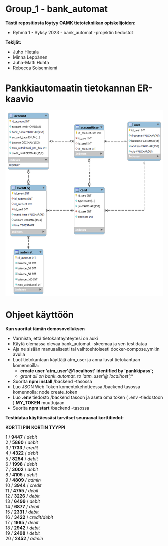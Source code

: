 # Group_1 - bank_automat

**Tästä repositiosta löytyy OAMK tietotekniikan opiskelijoiden:**
- Ryhmä 1 - Syksy 2023 - bank_automat -projektin tiedostot

**Tekijät:**
- Juho Hietala
- Minna Leppänen
- Juha-Matti Huhta
- Rebecca Soisenniemi


# Pankkiautomaatin tietokannan ER-kaavio

<img src = 'bank_automat_ER.png'>


# Ohjeet käyttöön

**Kun suoritat tämän demosovelluksen**
- Varmista, että tietokantayhteytesi on auki
- Käytä olemassa olevaa bank_automat -skeemaa ja sen testidataa
- Aja ne sisään manuaalisesti tai vaihtoehtoisesti docker-compose.yml:in avulla
- Luot tietokantaan käyttäjä atm_user ja anna luvat tietokantaan komennoilla:
	- **create user 'atm_user'@'localhost' identified by 'pankkipass';**
	- **grant all on bank_automat.* to 'atm_user'@'localhost';**
- Suorita **npm install** /backend -tasossa
- Luo JSON Web Token komentokehotteessa /backend tasossa komennolla: node create_token
- Luo **.env** tiedosto /backend tasoon ja aseta oma token ( .env -tiedostoon ) **MY_TOKEN** muuttujaan
- Suorita **npm start** /backend -tasossa

**Testidataa käyttäessäsi tarvitset seuraavat korttitiedot:**

**KORTTI   PIN    KORTIN TYYPPI**

  1    /  **9447**  /  _debit_                     
  2    /  **5860**  /  _debit_                        
  3    /  **1733**  /  _credit_                       
  4    /  **4322**  /  _debit_                        
  5    /  **8254**  /  _debit_                        
  6    /  **1998**  /  _debit_                        
  7    /  **3002**  /  _debit_                        
  8    /  **4105**  /  _debit_                        
  9    /  **4809**  /  _admin_                       
  10   /  **3944**  /  _credit_                       
  11   /  **4755**  /  _debit_                        
  12   /  **3226**  /  _debit_                        
  13   /  **6499**  /  _debit_                        
  14   /  **6877**  /  _debit_                        
  15   /  **2331**  /  _debit_                        
  16   /  **3422**  /  _credit/debit_   
  17   /  **1665**  /  _debit_                        
  18   /  **2942**  /  _debit_                        
  19   /  **2498**  /  _debit_                        
  20   /  **2452**  /  _admin_       

